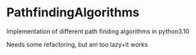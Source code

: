# PathfindingAlgorithms
Implementation of different path finding algorithms in python3.10

Needs some refactoring, but am too lazy+it works
